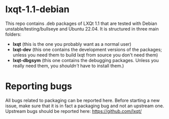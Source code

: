 # lxqt-1.1-debian

This repo contains .deb packages of LXQt 1.1 that are tested with Debian unstable/testing/bullseye and Ubuntu 22.04.
It is structured in three main folders: 
- **lxqt** (this is the one you probably want as a normal user)
- **lxqt-dev** (this one contains the development versions of the packages; unless you need them to build lxqt from source you don't need them)
- **lxqt-dbgsym** (this one contains the debugging packages. Unless you really need them, you *shouldn't* have to install them.)

# Reporting bugs

All bugs related to packaging can be reported here. Before starting a new issue, make sure that it is in fact a packaging bug and not an upstream one.
Upstream bugs should be reported here: https://github.com/lxqt/
